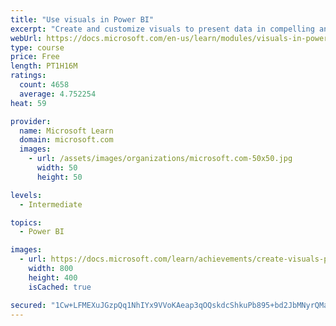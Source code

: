 ```yaml
---
title: "Use visuals in Power BI"
excerpt: "Create and customize visuals to present data in compelling and insightful ways."
webUrl: https://docs.microsoft.com/en-us/learn/modules/visuals-in-power-bi/
type: course
price: Free
length: PT1H16M
ratings:
  count: 4658
  average: 4.752254
heat: 59

provider:
  name: Microsoft Learn
  domain: microsoft.com
  images:
    - url: /assets/images/organizations/microsoft.com-50x50.jpg
      width: 50
      height: 50

levels:
  - Intermediate

topics:
  - Power BI

images:
  - url: https://docs.microsoft.com/learn/achievements/create-visuals-power-bi-desktop-social.png
    width: 800
    height: 400
    isCached: true

secured: "1Cw+LFMEXuJGzpQq1NhIYx9VVoKAeap3qOQskdcShkuPb895+bd2JbMNyrQMa312itlUl9SkwiXM0WFtdzm4Biis0crK+ecOvKlZyRhLfOVNebxpYFSGIxmU2YoIugudvBANTEtesCf0/ff3hLQ9LuEIDx6mjaiIiRn8EM/GPBSuN4Ox1MUpC0PbHcOo3LUIrQfHlSGN1vlhv66EhY/LhjPlGVrfswawPWW2lD8w8aPEn5knQxtCze2dPlQswJk5VcpAXbNvSkVO4pyIz3ipVG1ceepmMw/q78z0HohO4XhGXgp03eQCqaY3Q398HmhU6KGhkAXVe9mvb/2aQJRA1SfruavNnjBEfCRWNHlcNrcb5WXQpB983tNs2qERsXswgr9s05GoIi6zwq0MneF1yEEkmBzWWxB4CplD6QIvctU=;A0OWE6p2fomxNo7aq2t1hw=="
---
```


